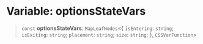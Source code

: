 # Variable: optionsStateVars

> `const` **optionsStateVars**: `MapLeafNodes`\<\{ `isEntering`: `string`; `isExiting`: `string`; `placement`: `string`; `size`: `string`; \}, `CSSVarFunction`\>
